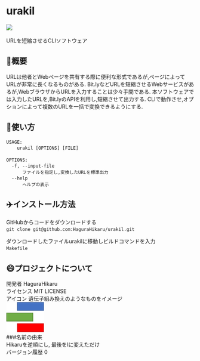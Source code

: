 # urakil
![](https://img.shields.io/github/license/HaguraHikaru/urakil)

URLを短縮させるCLIソフトウェア

## 🚪概要
URLは他者とWebページを共有する際に便利な形式であるが,ページによってURLが非常に長くなるものがある.
Bit.lyなどURLを短縮させるWebサービスがあるが,WebブラウザからURLを入力することは少々手間である.
本ソフトウェアでは入力したURLを,Bit.lyのAPIを利用し,短縮させて出力する.
CLIで動作させ,オプションによって複数のURLを一括で変換できるようにする.

## 📖使い方
    USAGE:  
        urakil [OPTIONS] [FILE]     
  
    OPTIONS:  
      -f, --input-file  
          ファイルを指定し,変換したURLを標準出力  
      --help  
          ヘルプの表示  
## ✈️インストール方法 
GitHubからコードをダウンロードする  
    `git clone git@github.com:HaguraHikaru/urakil.git`  
  
ダウンロードしたファイルurakilに移動しビルドコマンドを入力  
    `Makefile`  

## 😄プロジェクトについて
  開発者 HaguraHikaru   
  ライセンス MIT LICENSE   
  アイコン 遺伝子組み換えのようなものをイメージ  
   <img src="icon.svg" width="20%" />  
  ###名前の由来  
  Hikaruを逆順にし, 最後をlに変えただけ  
  バージョン履歴 0  
